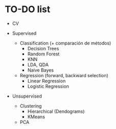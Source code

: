 # TO-DO list

- CV
- Supervised
    - Classification (+ comparación de métodos)
        - Decision Trees
        - Random Forest
        - KNN
        - LDA, QDA
        - Naive Bayes
    - Regression (forward, backward selection)
        - Linear Regression
        - Logistic Regression

- Unsupervised
    - Clustering
        - Hierarchical (Dendograms)
        - KMeans
    - PCA